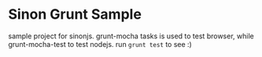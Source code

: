 Sinon Grunt Sample
======

sample project for sinonjs.
grunt-mocha tasks is used to test browser, 
while grunt-mocha-test to test nodejs.
run `grunt test` to see :)
